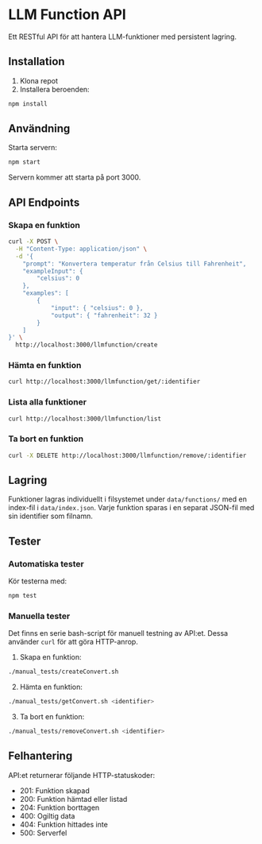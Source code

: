 # LLM Function API

Ett RESTful API för att hantera LLM-funktioner med persistent lagring.

## Installation

1. Klona repot
2. Installera beroenden:
```bash
npm install
```

## Användning

Starta servern:
```bash
npm start
```

Servern kommer att starta på port 3000.

## API Endpoints

### Skapa en funktion
```bash
curl -X POST \
  -H "Content-Type: application/json" \
  -d '{
    "prompt": "Konvertera temperatur från Celsius till Fahrenheit",
    "exampleInput": {
        "celsius": 0
    },
    "examples": [
        {
            "input": { "celsius": 0 },
            "output": { "fahrenheit": 32 }
        }
    ]
}' \
  http://localhost:3000/llmfunction/create
```

### Hämta en funktion
```bash
curl http://localhost:3000/llmfunction/get/:identifier
```

### Lista alla funktioner
```bash
curl http://localhost:3000/llmfunction/list
```

### Ta bort en funktion
```bash
curl -X DELETE http://localhost:3000/llmfunction/remove/:identifier
```

## Lagring

Funktioner lagras individuellt i filsystemet under `data/functions/` med en index-fil i `data/index.json`. Varje funktion sparas i en separat JSON-fil med sin identifier som filnamn.

## Tester

### Automatiska tester
Kör testerna med:
```bash
npm test
```

### Manuella tester
Det finns en serie bash-script för manuell testning av API:et. Dessa använder `curl` för att göra HTTP-anrop.

1. Skapa en funktion:
```bash
./manual_tests/createConvert.sh
```

2. Hämta en funktion:
```bash
./manual_tests/getConvert.sh <identifier>
```

3. Ta bort en funktion:
```bash
./manual_tests/removeConvert.sh <identifier>
```

## Felhantering

API:et returnerar följande HTTP-statuskoder:
- 201: Funktion skapad
- 200: Funktion hämtad eller listad
- 204: Funktion borttagen
- 400: Ogiltig data
- 404: Funktion hittades inte
- 500: Serverfel 